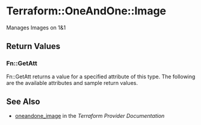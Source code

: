 # Terraform::OneAndOne::Image

Manages Images on 1&1

## Return Values

### Fn::GetAtt

Fn::GetAtt returns a value for a specified attribute of this type. The following are the available attributes and sample return values.

## See Also

* [oneandone_image](https://www.terraform.io/docs/providers/oneandone/r/image.html) in the _Terraform Provider Documentation_
